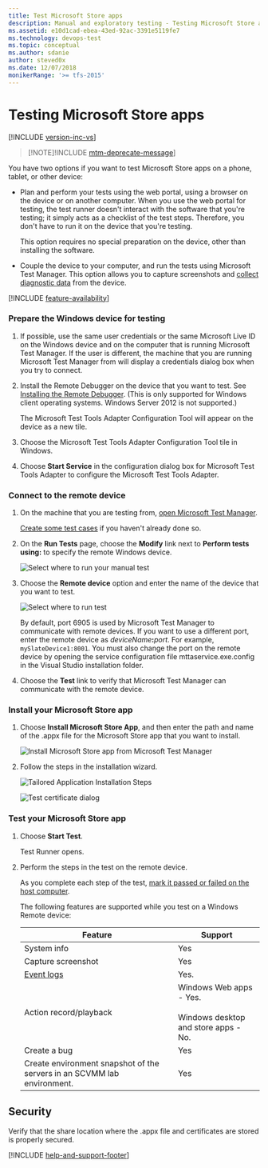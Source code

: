```yaml
---
title: Test Microsoft Store apps
description: Manual and exploratory testing - Testing Microsoft Store apps
ms.assetid: e10d1cad-ebea-43ed-92ac-3391e5119fe7
ms.technology: devops-test
ms.topic: conceptual
ms.author: sdanie
author: steved0x
ms.date: 12/07/2018
monikerRange: '>= tfs-2015'
---
```


# Testing Microsoft Store apps

[!INCLUDE [version-inc-vs](../includes/version-inc-vs.md)]

> [!NOTE]!INCLUDE [mtm-deprecate-message](../includes/mtm-deprecate-message.md)]

You have two options if you want to test Microsoft Store apps on a phone, tablet, or other device:

* Plan and perform your tests using the web portal, using a browser on the device or on another computer. When you use the web portal for testing, the test runner doesn't interact with the software that you're testing; it simply acts as a checklist of the test steps. Therefore, you don't have to run it on the device that you're testing.

  This option requires no special preparation on the device, other than installing the software.

* Couple the device to your computer, and run the tests using Microsoft Test Manager. This option allows you to capture screenshots and [collect diagnostic data](collect-more-diagnostic-data-in-manual-tests.md) from the device.

[!INCLUDE [feature-availability](../includes/feature-availability.md)]

### Prepare the Windows device for testing

1.  If possible, use the same user credentials or the same Microsoft Live ID on the Windows device and on the computer that is running Microsoft Test Manager. If the user is different, the machine that you are running Microsoft Test Manager from will display a credentials dialog box when you try to connect.

1.  Install the Remote Debugger on the device that you want to test. See [Installing the Remote Debugger](/visualstudio/debugger/run-windows-store-apps-on-a-remote-machine#BKMK_download).
    (This is only supported for Windows client operating systems. Windows Server 2012 is not supported.)

    The Microsoft Test Tools Adapter Configuration Tool will appear on the device as a new tile.

1.  Choose the Microsoft Test Tools Adapter Configuration Tool tile in Windows.

1.  Choose **Start Service** in the configuration dialog box for Microsoft Test Tools Adapter to configure the Microsoft Test Tools Adapter.

### Connect to the remote device

1.  On the machine that you are testing from, [open Microsoft Test Manager](connect-microsoft-test-manager-to-your-team-project-and-test-plan.md).

    [Create some test cases](plan-manual-tests-with-microsoft-test-manager.md) if you haven't already done so.

2.  On the **Run Tests** page, choose the **Modify** link next to **Perform tests using:** to specify the remote Windows device.

    ![Select where to run your manual test](media/testing-windows-store-apps/mtr_win8_whererun.png)

3.  Choose the **Remote device** option and enter the name of the device that you want to test.

    ![Select where to run test](media/testing-windows-store-apps/mtr_win8_whererun2.png)

    By default, port 6905 is used by Microsoft Test Manager to communicate with remote devices. If you want to use a different port, enter the remote device as <em>deviceName</em>**:**<em>port</em>. For example, `mySlateDevice1:8001`. You must also change the port on the remote device by opening the service configuration file mttaservice.exe.config in the Visual Studio installation folder.

4.  Choose the **Test** link to verify that Microsoft Test Manager can communicate with the remote device.

### Install your Microsoft Store app

1.  Choose **Install Microsoft Store App**, and then enter the path and name of the .appx file for the Microsoft Store app that you want to install.

    ![Install Microsoft Store app from Microsoft Test Manager](media/testing-windows-store-apps/mtr_win8_installwindowsstyleapp.png)

1.  Follow the steps in the installation wizard.

    ![Tailored Application Installation Steps](media/testing-windows-store-apps/mtr_win8_tailoredappinstallstepsdialog.png)

    ![Test certificate dialog](media/testing-windows-store-apps/mtr_win8_testcertdialog.png)

### Test your Microsoft Store app

1.  Choose **Start Test**.

    Test Runner opens.

1.  Perform the steps in the test on the remote device.

    As you complete each step of the test, [mark it passed or failed on the host computer](run-manual-tests-with-microsoft-test-manager.md).

    The following features are supported while you test on a Windows Remote device:

    | Feature                                                                 | Support                                                                  |
    | ----------------------------------------------------------------------- | ------------------------------------------------------------------------ |
    | System info                                                             | Yes                                                                      |
    | Capture screenshot                                                      | Yes                                                                      |
    | [Event logs](collect-more-diagnostic-data-in-manual-tests.md)           | Yes.                                                                     |
    | Action record/playback                                                  | Windows Web apps - Yes.<br /><br /> Windows desktop and store apps - No. |
    | Create a bug                                                            | Yes                                                                      |
    | Create environment snapshot of the servers in an SCVMM lab environment. | Yes                                                                      |

## Security

Verify that the share location where the .appx file and certificates are stored is properly secured.

[!INCLUDE [help-and-support-footer](../includes/help-and-support-footer.md)]
